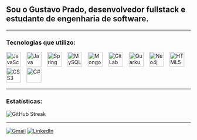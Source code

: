 ## Sou o **Gustavo Prado**, desenvolvedor fullstack e estudante de engenharia de software.

---

### Tecnologias que utilizo:

<p align="left">
  <img src="https://cdn.jsdelivr.net/gh/devicons/devicon/icons/javascript/javascript-original.svg" height="40" alt="JavaScript"/>&nbsp;&nbsp;&nbsp;
  <img src="https://cdn.jsdelivr.net/gh/devicons/devicon/icons/java/java-original.svg" height="40" alt="Java"/>&nbsp;&nbsp;&nbsp;
  <img src="https://cdn.jsdelivr.net/gh/devicons/devicon/icons/spring/spring-original.svg" height="40" alt="Spring"/>&nbsp;&nbsp;&nbsp;
  <img src="https://cdn.jsdelivr.net/gh/devicons/devicon/icons/mysql/mysql-original.svg" height="40" alt="MySQL"/>&nbsp;&nbsp;&nbsp;
  <img src="https://cdn.jsdelivr.net/gh/devicons/devicon/icons/mongodb/mongodb-original.svg" height="40" alt="MongoDB"/>&nbsp;&nbsp;&nbsp;
  <img src="https://cdn.jsdelivr.net/gh/devicons/devicon/icons/gitlab/gitlab-original.svg" height="40" alt="GitLab"/>&nbsp;&nbsp;&nbsp;
  <img src="https://quarkus.io/assets/images/quarkus_icon_rgb_reverse.svg" height="40" alt="Quarkus"/>&nbsp;&nbsp;&nbsp;
  <img src="https://cdn.jsdelivr.net/gh/devicons/devicon/icons/neo4j/neo4j-original.svg" height="40" alt="Neo4j"/>&nbsp;&nbsp;&nbsp;
  <img src="https://cdn.jsdelivr.net/gh/devicons/devicon/icons/html5/html5-original.svg" height="40" alt="HTML5"/>&nbsp;&nbsp;&nbsp;
  <img src="https://cdn.jsdelivr.net/gh/devicons/devicon/icons/css3/css3-original.svg" height="40" alt="CSS3"/>&nbsp;&nbsp;&nbsp;
  <img src="https://cdn.jsdelivr.net/gh/devicons/devicon/icons/csharp/csharp-original.svg" height="40" alt="C#"/>
</p>

---

### Estatísticas:

![GitHub Streak](https://streak-stats.demolab.com/?user=brksprado&theme=radical)

---

[![Gmail](https://img.shields.io/badge/Gmail-D14836?style=for-the-badge&logo=gmail&logoColor=white)](mailto:gustavopradoriol@gmail.com)
[![LinkedIn](https://img.shields.io/badge/LinkedIn-0077B5?style=for-the-badge&logo=linkedin&logoColor=white)](https://www.linkedin.com/in/gustavo-prado-57506a26b/)
